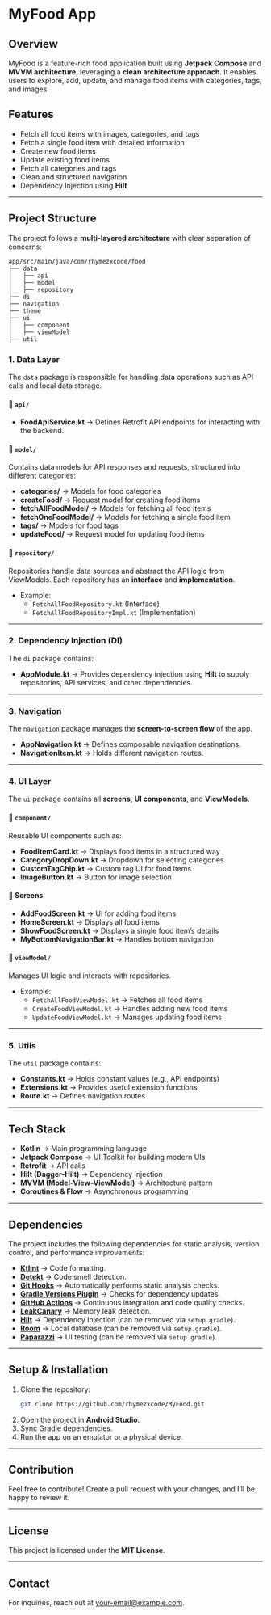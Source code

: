 # MyFood App

## Overview
MyFood is a feature-rich food application built using **Jetpack Compose** and **MVVM architecture**, leveraging a **clean architecture approach**. It enables users to explore, add, update, and manage food items with categories, tags, and images.

## Features
- Fetch all food items with images, categories, and tags
- Fetch a single food item with detailed information
- Create new food items
- Update existing food items
- Fetch all categories and tags
- Clean and structured navigation
- Dependency Injection using **Hilt**

---

## Project Structure

The project follows a **multi-layered architecture** with clear separation of concerns:

```
app/src/main/java/com/rhymezxcode/food
├── data
│   ├── api
│   ├── model
│   ├── repository
├── di
├── navigation
├── theme
├── ui
│   ├── component
│   ├── viewModel
├── util
```

### 1. **Data Layer**
The `data` package is responsible for handling data operations such as API calls and local data storage.

#### 📌 `api/`
- **FoodApiService.kt** → Defines Retrofit API endpoints for interacting with the backend.

#### 📌 `model/`
Contains data models for API responses and requests, structured into different categories:
- **categories/** → Models for food categories
- **createFood/** → Request model for creating food items
- **fetchAllFoodModel/** → Models for fetching all food items
- **fetchOneFoodModel/** → Models for fetching a single food item
- **tags/** → Models for food tags
- **updateFood/** → Request model for updating food items

#### 📌 `repository/`
Repositories handle data sources and abstract the API logic from ViewModels. Each repository has an **interface** and **implementation**.
- Example:
  - `FetchAllFoodRepository.kt` (Interface)
  - `FetchAllFoodRepositoryImpl.kt` (Implementation)

---

### 2. **Dependency Injection (DI)**
The `di` package contains:
- **AppModule.kt** → Provides dependency injection using **Hilt** to supply repositories, API services, and other dependencies.

---

### 3. **Navigation**
The `navigation` package manages the **screen-to-screen flow** of the app.
- **AppNavigation.kt** → Defines composable navigation destinations.
- **NavigationItem.kt** → Holds different navigation routes.

---

### 4. **UI Layer**
The `ui` package contains all **screens**, **UI components**, and **ViewModels**.

#### 📌 `component/`
Reusable UI components such as:
- **FoodItemCard.kt** → Displays food items in a structured way
- **CategoryDropDown.kt** → Dropdown for selecting categories
- **CustomTagChip.kt** → Custom tag UI for food items
- **ImageButton.kt** → Button for image selection

#### 📌 Screens
- **AddFoodScreen.kt** → UI for adding food items
- **HomeScreen.kt** → Displays all food items
- **ShowFoodScreen.kt** → Displays a single food item’s details
- **MyBottomNavigationBar.kt** → Handles bottom navigation

#### 📌 `viewModel/`
Manages UI logic and interacts with repositories.
- Example:
  - `FetchAllFoodViewModel.kt` → Fetches all food items
  - `CreateFoodViewModel.kt` → Handles adding new food items
  - `UpdateFoodViewModel.kt` → Manages updating food items

---

### 5. **Utils**
The `util` package contains:
- **Constants.kt** → Holds constant values (e.g., API endpoints)
- **Extensions.kt** → Provides useful extension functions
- **Route.kt** → Defines navigation routes

---

## Tech Stack
- **Kotlin** → Main programming language
- **Jetpack Compose** → UI Toolkit for building modern UIs
- **Retrofit** → API calls
- **Hilt (Dagger-Hilt)** → Dependency Injection
- **MVVM (Model-View-ViewModel)** → Architecture pattern
- **Coroutines & Flow** → Asynchronous programming

---

## Dependencies
The project includes the following dependencies for static analysis, version control, and performance improvements:

- **[Ktlint](/documentation/StaticAnalysis.md)** → Code formatting.
- **[Detekt](/documentation/StaticAnalysis.md)** → Code smell detection.
- **[Git Hooks](/documentation/GitHooks.md)** → Automatically performs static analysis checks.
- **[Gradle Versions Plugin](/documentation/VersionsPlugin.md)** → Checks for dependency updates.
- **[GitHub Actions](/documentation/GitHubActions.md)** → Continuous integration and code quality checks.
- **[LeakCanary](https://square.github.io/leakcanary/)** → Memory leak detection.
- **[Hilt](https://developer.android.com/training/dependency-injection/hilt-android)** → Dependency Injection (can be removed via `setup.gradle`).
- **[Room](https://developer.android.com/training/data-storage/room)** → Local database (can be removed via `setup.gradle`).
- **[Paparazzi](https://github.com/cashapp/paparazzi)** → UI testing (can be removed via `setup.gradle`).

---

## Setup & Installation
1. Clone the repository:
   ```bash
   git clone https://github.com/rhymezxcode/MyFood.git
   ```
2. Open the project in **Android Studio**.
3. Sync Gradle dependencies.
4. Run the app on an emulator or a physical device.

---

## Contribution
Feel free to contribute! Create a pull request with your changes, and I’ll be happy to review it.

---

## License
This project is licensed under the **MIT License**.

---

## Contact
For inquiries, reach out at [your-email@example.com](mailto:rhymezx.code@gmail.com).

